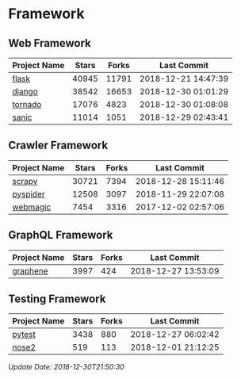 # Framework

## Web Framework

| Project Name | Stars | Forks | Last Commit |
| ------------ | ----- | ----- | ----------- |
| [flask](https://github.com/pallets/flask) | 40945 | 11791 | 2018-12-21 14:47:39 |
| [django](https://github.com/django/django) | 38542 | 16653 | 2018-12-30 01:01:29 |
| [tornado](https://github.com/tornadoweb/tornado) | 17076 | 4823 | 2018-12-30 01:08:08 |
| [sanic](https://github.com/huge-success/sanic) | 11014 | 1051 | 2018-12-29 02:43:41 |

## Crawler Framework

| Project Name | Stars | Forks | Last Commit |
| ------------ | ----- | ----- | ----------- |
| [scrapy](https://github.com/scrapy/scrapy) | 30721 | 7394 | 2018-12-28 15:11:46 |
| [pyspider](https://github.com/binux/pyspider) | 12508 | 3097 | 2018-11-29 22:07:08 |
| [webmagic](https://github.com/code4craft/webmagic) | 7454 | 3316 | 2017-12-02 02:57:06 |

## GraphQL Framework

| Project Name | Stars | Forks | Last Commit |
| ------------ | ----- | ----- | ----------- |
| [graphene](https://github.com/graphql-python/graphene) | 3997 | 424 | 2018-12-27 13:53:09 |

## Testing Framework

| Project Name | Stars | Forks | Last Commit |
| ------------ | ----- | ----- | ----------- |
| [pytest](https://github.com/pytest-dev/pytest) | 3438 | 880 | 2018-12-27 06:02:42 |
| [nose2](https://github.com/nose-devs/nose2) | 519 | 113 | 2018-12-01 21:12:25 |

*Update Date: 2018-12-30T21:50:30*